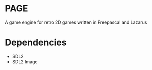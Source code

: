 # PAGE
A game engine for retro 2D games written in Freepascal and Lazarus

# Dependencies
- SDL2
- SDL2 Image
